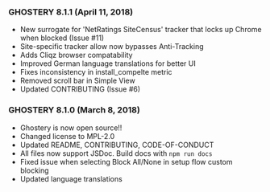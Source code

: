 ### GHOSTERY 8.1.1 (April 11, 2018)

+ New surrogate for 'NetRatings SiteCensus' tracker that locks up Chrome when blocked (Issue #11)
+ Site-specific tracker allow now bypasses Anti-Tracking
+ Adds Cliqz browser compatability
+ Improved German language translations for better UI
+ Fixes inconsistency in install_compelte metric
+ Removed scroll bar in Simple View
+ Updated CONTRIBUTING (Issue #6)

### GHOSTERY 8.1.0 (March 8, 2018)

+ Ghostery is now open source!!
+ Changed license to MPL-2.0
+ Updated README, CONTRIBUTING, CODE-OF-CONDUCT
+ All files now support JSDoc. Build docs with `npm run docs`
+ Fixed issue when selecting Block All/None in setup flow custom blocking
+ Updated language translations
